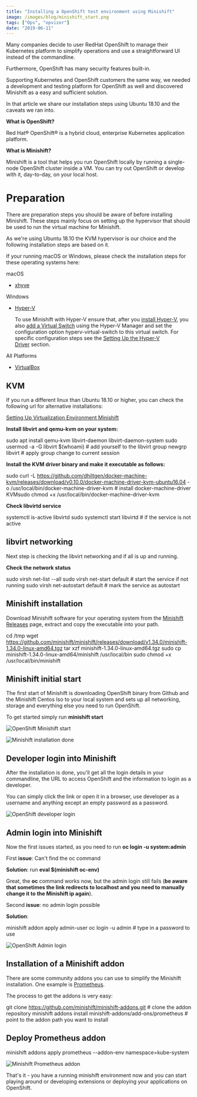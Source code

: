 ```yaml
---
title: "Installing a OpenShift test environment using Minishift"
image: /images/blog/minishift_start.png
tags: ["Ops", "opvizor"]
date: "2019-06-11"
---
```


Many companies decide to user RedHat OpenShift to manage their Kubernetes platform to simplify operations and use a straightforward UI instead of the commandline.

Furthermore, OpenShift has many security features built-in.

Supporting Kubernetes and OpenShift customers the same way, we needed a development and testing platform for OpenShift as well and discovered Minishift as a easy and sufficient solution.

In that article we share our installation steps using Ubuntu 18.10 and the caveats we ran into.

**What is OpenShift?**

Red Hat® OpenShift® is a hybrid cloud, enterprise Kubernetes application platform.

**What is Minishift?**

Minishift is a tool that helps you run OpenShift locally by running a single-node OpenShift cluster inside a VM. You can try out OpenShift or develop with it, day-to-day, on your local host.

# Preparation

There are preparation steps you should be aware of before installing Minishift. These steps mainly focus on setting up the hypervisor that should be used to run the virtual machine for Minishift.

As we're using Ubuntu 18.10 the KVM hypervisor is our choice and the following installation steps are based on it.

If your running macOS or Windows, please check the installation steps for these operating systems here:

macOS

- [xhyve](https://github.com/mist64/xhyve)
    

Windows

- [Hyper-V](https://docs.microsoft.com/en-us/virtualization/hyper-v-on-windows/quick-start/enable-hyper-v)
    
    To use Minishift with Hyper-V ensure that, after you [install Hyper-V](https://docs.microsoft.com/en-us/virtualization/hyper-v-on-windows/quick-start/enable-hyper-v), you also [add a Virtual Switch](https://docs.microsoft.com/en-us/virtualization/hyper-v-on-windows/quick-start/connect-to-network) using the Hyper-V Manager and set the configuration option hyperv-virtual-switch to this virtual switch. For specific configuration steps see the [Setting Up the Hyper-V Driver](https://docs.okd.io/latest/minishift/getting-started/setting-up-virtualization-environment.html#setting-up-hyper-v-driver) section.
    

All Platforms

- [VirtualBox](https://www.virtualbox.org/wiki/Downloads)
    

## KVM

If you run a different linux than Ubuntu 18.10 or higher, you can check the following url for alternative installations:

[Setting Up Virtualization Environment Minishift](https://docs.okd.io/latest/minishift/getting-started/setting-up-virtualization-environment.html)

**Install libvirt and qemu-kvm on your system:**

sudo apt install qemu-kvm libvirt-daemon libvirt-daemon-system
sudo usermod -a -G libvirt $(whoami)  # add yourself to the libvirt group
newgrp libvirt  # apply group change to current session

**Install the KVM driver binary and make it executable as follows:**

sudo curl -L https://github.com/dhiltgen/docker-machine-kvm/releases/download/v0.10.0/docker-machine-driver-kvm-ubuntu16.04 -o /usr/local/bin/docker-machine-driver-kvm # install docker-machine-driver KVMsudo chmod +x /usr/local/bin/docker-machine-driver-kvm

**Check libvirtd service**

systemctl is-active libvirtd
sudo systemctl start libvirtd # if the service is not active

## libvirt networking

Next step is checking the libvirt networking and if all is up and running.

**Check the network status**

sudo virsh net-list --all
sudo virsh net-start default # start the service if not running
sudo virsh net-autostart default # mark the service as autostart

## Minishift installation

Download Minishift software for your operating system from the [Minishift Releases](https://github.com/minishift/minishift/releases) page, extract and copy the executable into your path.

cd /tmp
wget https://github.com/minishift/minishift/releases/download/v1.34.0/minishift-1.34.0-linux-amd64.tgz
tar xzf minishift-1.34.0-linux-amd64.tgz
sudo cp minishift-1.34.0-linux-amd64/minishift /usr/local/bin
sudo chmod +x /usr/local/bin/minishift

## Minishift initial start

The first start of Minishift is downloading OpenShift binary from Github and the Minishift Centos Iso to your local system and sets up all networking, storage and everything else you need to run OpenShift.

To get started simply run **minishift start**

![OpenShift Minishift start](/images/blog/minishift_start.png)

![Minishift installation done](/images/blog/minishift_done.png)

## Developer login into Minishift

After the installation is done, you'll get all the login details in your commandline, the URL to access OpenShift and the information to login as a developer.

You can simply click the link or open it in a browser, use developer as a username and anything except an empty password as a password.

![OpenShift developer login](/images/blog/developer-login.png)

## Admin login into Minishift

Now the first issues started, as you need to run **oc login -u system:admin**

First **issue**: Can't find the oc command

**Solution**: run **eval $(minishift oc-env)**

Great, the **oc** command works now, but the admin login still fails (**be aware that sometimes the link redirects to localhost and you need to manually change it to the Minishift ip again**).

Second **issue**: no admin login possible

**Solution**: 

minishift addon apply admin-user
oc login -u admin # type in a password to use

![OpenShift Admin login](/images/blog/admin-login.png)

## Installation of a Minishift addon

There are some community addons you can use to simplify the Minishift installation. One example is [Prometheus](https://prometheus.io/).

The process to get the addons is very easy:

git clone https://github.com/minishift/minishift-addons.git # clone the addon repository
minishift addons install minishift-addons/add-ons/prometheus # point to the addon path you want to install

## Deploy Prometheus addon

minishift addons apply prometheus --addon-env namespace=kube-system

![Minishift Prometheus addon](/images/blog/minishift_promaddon-1.png)

That's it - you have a running minishift environment now and you can start playing around or developing extensions or deploying your applications on OpenShift.
